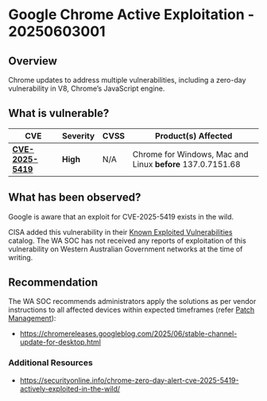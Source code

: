 # Google Chrome Active Exploitation - 20250603001

## Overview

Chrome updates to address multiple vulnerabilities, including a zero-day vulnerability in V8, Chrome’s JavaScript engine.

## What is vulnerable?

| CVE                                                                 | Severity | CVSS | Product(s) Affected                                        |
| ------------------------------------------------------------------- | -------- | ---- | ---------------------------------------------------------- |
| [**CVE-2025-5419**](https://nvd.nist.gov/vuln/detail/CVE-2025-5419) | **High** | N/A  | Chrome for Windows, Mac and Linux **before** 137.0.7151.68 |

## What has been observed?

Google is aware that an exploit for CVE-2025-5419 exists in the wild.

CISA added this vulnerability in their [Known Exploited Vulnerabilities](https://www.cisa.gov/known-exploited-vulnerabilities-catalog) catalog.
The WA SOC has not received any reports of exploitation of this vulnerability on Western Australian Government networks at the time of writing.

## Recommendation

The WA SOC recommends administrators apply the solutions as per vendor instructions to all affected devices within expected timeframes (refer [Patch Management](../guidelines/patch-management.md)):

- <https://chromereleases.googleblog.com/2025/06/stable-channel-update-for-desktop.html>

### Additional Resources

- <https://securityonline.info/chrome-zero-day-alert-cve-2025-5419-actively-exploited-in-the-wild/>
